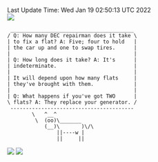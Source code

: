 Last Update Time: 
Wed Jan 19 02:50:13 UTC 2022
<br>![](https://img.shields.io/badge/%E5%A4%A7%E5%AE%B6-%E5%AE%89%E5%AE%89-green)<br>
```
 ________________________________________
/ Q: How many DEC repairman does it take \
| to fix a flat? A: Five; four to hold   |
| the car up and one to swap tires.      |
|                                        |
| Q: How long does it take? A: It's      |
| indeterminate.                         |
|                                        |
| It will depend upon how many flats     |
| they've brought with them.             |
|                                        |
| Q: What happens if you've got TWO      |
\ flats? A: They replace your generator. /
 ----------------------------------------
        \   ^__^
         \  (oo)\_______
            (__)\       )\/\
                ||----w |
                ||     ||
```
![](https://github-readme-stats.vercel.app/api?username=chenlitw)
![](https://github-readme-stats.vercel.app/api/top-langs/?username=chenlitw)
